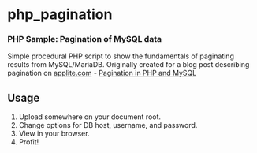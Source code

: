 # php_pagination
<h3>PHP Sample: Pagination of MySQL data</h3>
<p>Simple procedural PHP script to show the fundamentals of paginating results from MySQL/MariaDB.  Originally created for a blog post describing pagination on <a href="https://applite.com/" target="_blank">applite.com</a> - <a href="https://applite.com/pagination-php-mysql/" target="_blank">Pagination in PHP and MySQL</a></p>

<h2>Usage</h2>
<ol>
  <li>Upload somewhere on your document root.</li>
  <li>Change options for DB host, username, and password.</li>
  <li>View in your browser.</li>
  <li>Profit!</li>
</ol>
